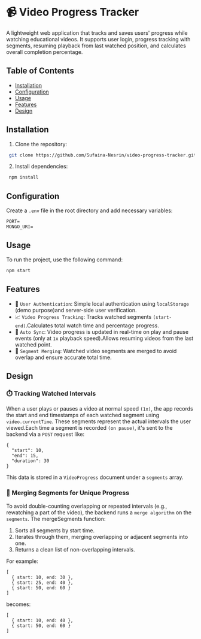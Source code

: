 # 📹 Video Progress Tracker
A lightweight web application that tracks and saves users' progress while watching educational videos. It supports user login, progress tracking with segments, resuming playback from last watched position, and calculates overall completion percentage.

## Table of Contents
- [Installation](#installation)
- [Configuration](#configuration)
- [Usage](#usage)
- [Features](#features)
- [Design](#design)

## Installation
1. Clone the repository:
```bash
 git clone https://github.com/Sufaina-Nesrin/video-progress-tracker.git
```

2. Install dependencies:
```bash
 npm install
 ```
 ## Configuration
Create a `.env` file in the root directory and add necessary variables:
```
PORT=
MONGO_URI=
```
 ## Usage
To run the project, use the following command:
```bash
npm start
```
## Features
- 👤 ```User Authentication```:
Simple local authentication using ```localStorage``` (demo purpose)and server-side user verification.
- 📈 ```Video Progress Tracking```:
Tracks watched segments ```(start-end)```.Calculates total watch time and percentage progress.
- 🔄 ```Auto Sync```:
Video progress is updated in real-time on play and pause events (only at ```1x``` playback speed).Allows resuming videos from the last watched point.
- 🔁 ```Segment Merging```:
Watched video segments are merged to avoid overlap and ensure accurate total time.
## Design
### ⏱️ Tracking Watched Intervals
When a user plays or pauses a video at normal speed ```(1x)```, the app records the start and end timestamps of each watched segment using ```video.currentTime```. These segments represent the actual intervals the user viewed.Each time a segment is recorded ```(on pause)```, it's sent to the backend via a ```POST``` request like:
``` 
{
  "start": 10,
  "end": 15,
  "duration": 30
}
```
This data is stored in a ```VideoProgress``` document under a ```segments``` array.
### 🧩 Merging Segments for Unique Progress
To avoid double-counting overlapping or repeated intervals (e.g., rewatching a part of the video), the backend runs a ```merge algorithm``` on the ```segments```.
The mergeSegments function:
1. Sorts all segments by start time.
2. Iterates through them, merging overlapping or adjacent segments into one.
3. Returns a clean list of non-overlapping intervals.

For example:
```
[
  { start: 10, end: 30 },
  { start: 25, end: 40 },
  { start: 50, end: 60 }
]
```
becomes:
```
[
  { start: 10, end: 40 },
  { start: 50, end: 60 }
]
```


